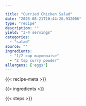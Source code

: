 ```yaml
---

title: "Curried Chicken Salad"
date: "2025-08-21T10:44:26.932006"
type: "recipe"
description: ""
yield: "3-4 servings"
categories:
  - "salad"
source: ""
ingredients:
  - "1/2 cup mayonnaise"
  - "2 tsp curry powder"
allergens: ['eggs']
---
```


{{< recipe-meta >}}

{{< ingredients >}}

{{< steps >}}
